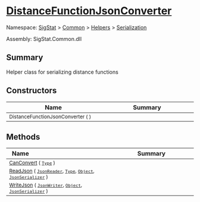 # [DistanceFunctionJsonConverter](./DistanceFunctionJsonConverter.md)

Namespace: [SigStat]() > [Common](./../../README.md) > [Helpers](./../README.md) > [Serialization](./README.md)

Assembly: SigStat.Common.dll

## Summary
Helper class for serializing distance functions

## Constructors

| Name<img width=200> | Summary<img width=200> | 
| --- | --- | 
| <sub>DistanceFunctionJsonConverter (  )</sub>| <sub></sub>| <br>


## Methods

| Name<img width=200> | Summary<img width=200> | 
| --- | --- | 
| <sub>[CanConvert](./Methods/DistanceFunctionJsonConverter-100664085.md) ( [`Type`](https://docs.microsoft.com/en-us/dotnet/api/System.Type) )</sub>| <sub></sub>| <br>
| <sub>[ReadJson](./Methods/DistanceFunctionJsonConverter-100664086.md) ( [`JsonReader`](./DistanceFunctionJsonConverter.md), [`Type`](https://docs.microsoft.com/en-us/dotnet/api/System.Type), [`Object`](https://docs.microsoft.com/en-us/dotnet/api/System.Object), [`JsonSerializer`](./DistanceFunctionJsonConverter.md) )</sub>| <sub></sub>| <br>
| <sub>[WriteJson](./Methods/DistanceFunctionJsonConverter-100664087.md) ( [`JsonWriter`](./DistanceFunctionJsonConverter.md), [`Object`](https://docs.microsoft.com/en-us/dotnet/api/System.Object), [`JsonSerializer`](./DistanceFunctionJsonConverter.md) )</sub>| <sub></sub>| <br>


